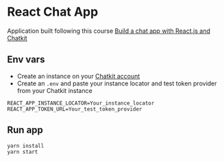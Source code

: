 # React Chat App

Application built following this course [Build a chat app with React.js and Chatkit](https://scrimba.com/playlist/pbNpTv)

## Env vars

- Create an instance on your [Chatkit account](https://dash.pusher.com/chatkit)
- Create an `.env` and paste your instance locator and test token provider from your Chatkit instance

```
REACT_APP_INSTANCE_LOCATOR=Your_instance_locator
REACT_APP_TOKEN_URL=Your_test_token_provider
```

## Run app

```sh
yarn install
yarn start
```
